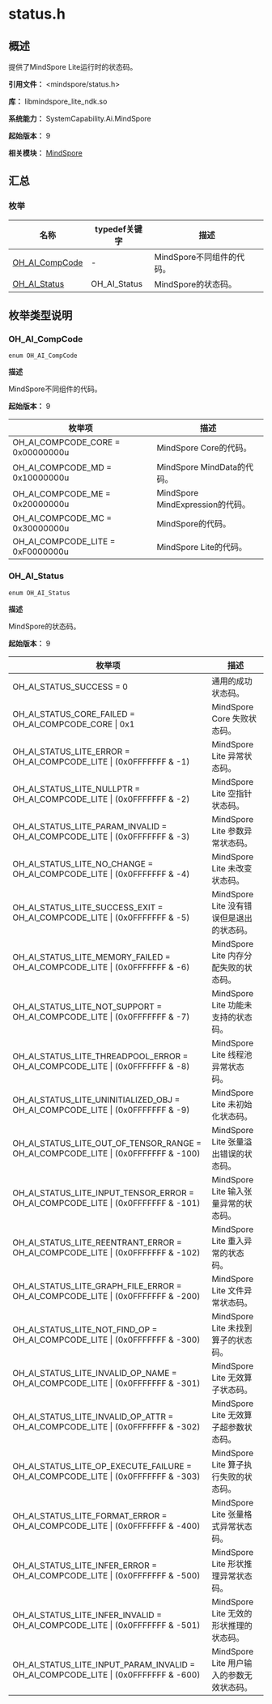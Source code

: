 # status.h

<!--Kit: MindSpore Lite Kit-->
<!--Subsystem: AI-->
<!--Owner: @zhuguodong8-->
<!--SE: @zhuguodong8; @jjfeing-->
<!--TSE: @principal87-->

## 概述

提供了MindSpore Lite运行时的状态码。

**引用文件：** <mindspore/status.h>

**库：** libmindspore_lite_ndk.so

**系统能力：** SystemCapability.Ai.MindSpore

**起始版本：** 9

**相关模块：** [MindSpore](capi-mindspore.md)

## 汇总

### 枚举

| 名称                                | typedef关键字 | 描述            |
|-----------------------------------|---|---------------|
| [OH_AI_CompCode](#oh_ai_compcode) | - | MindSpore不同组件的代码。              |
| [OH_AI_Status](#oh_ai_status)     | OH_AI_Status  | MindSpore的状态码。 |


## 枚举类型说明

### OH_AI_CompCode

```
enum OH_AI_CompCode
```

**描述**

MindSpore不同组件的代码。

**起始版本：** 9

| 枚举项                               | 描述                    |
|-----------------------------------|-----------------------|
| OH_AI_COMPCODE_CORE = 0x00000000u | MindSpore Core的代码。 |
| OH_AI_COMPCODE_MD = 0x10000000u   | MindSpore MindData的代码。 |
| OH_AI_COMPCODE_ME = 0x20000000u   | MindSpore MindExpression的代码。 |
| OH_AI_COMPCODE_MC = 0x30000000u   | MindSpore的代码。 |
| OH_AI_COMPCODE_LITE = 0xF0000000u | MindSpore Lite的代码。    |


### OH_AI_Status

```
enum OH_AI_Status
```

**描述**

MindSpore的状态码。

**起始版本：** 9

| 枚举项                                                                                | 描述                           |
|------------------------------------------------------------------------------------|------------------------------|
| OH_AI_STATUS_SUCCESS = 0                                                           | 通用的成功状态码。                    |
| OH_AI_STATUS_CORE_FAILED = OH_AI_COMPCODE_CORE \| 0x1                              | MindSpore Core 失败状态码。        |
| OH_AI_STATUS_LITE_ERROR = OH_AI_COMPCODE_LITE \| (0x0FFFFFFF & -1)                 | MindSpore Lite 异常状态码。        |
| OH_AI_STATUS_LITE_NULLPTR = OH_AI_COMPCODE_LITE \| (0x0FFFFFFF & -2)               | MindSpore Lite 空指针状态码。       |
| OH_AI_STATUS_LITE_PARAM_INVALID = OH_AI_COMPCODE_LITE \| (0x0FFFFFFF & -3)         | MindSpore Lite 参数异常状态码。      |
| OH_AI_STATUS_LITE_NO_CHANGE = OH_AI_COMPCODE_LITE \| (0x0FFFFFFF & -4)             | MindSpore Lite 未改变状态码。       |
| OH_AI_STATUS_LITE_SUCCESS_EXIT = OH_AI_COMPCODE_LITE \| (0x0FFFFFFF & -5)          | MindSpore Lite 没有错误但是退出的状态码。 |
| OH_AI_STATUS_LITE_MEMORY_FAILED = OH_AI_COMPCODE_LITE \| (0x0FFFFFFF & -6)         | MindSpore Lite 内存分配失败的状态码。   |
| OH_AI_STATUS_LITE_NOT_SUPPORT = OH_AI_COMPCODE_LITE \| (0x0FFFFFFF & -7)           | MindSpore Lite 功能未支持的状态码。    |
| OH_AI_STATUS_LITE_THREADPOOL_ERROR = OH_AI_COMPCODE_LITE \| (0x0FFFFFFF & -8)      | MindSpore Lite 线程池异常状态码。     |
| OH_AI_STATUS_LITE_UNINITIALIZED_OBJ = OH_AI_COMPCODE_LITE \| (0x0FFFFFFF & -9)     | MindSpore Lite 未初始化状态码。      |
| OH_AI_STATUS_LITE_OUT_OF_TENSOR_RANGE = OH_AI_COMPCODE_LITE \| (0x0FFFFFFF & -100) | MindSpore Lite 张量溢出错误的状态码。   |
| OH_AI_STATUS_LITE_INPUT_TENSOR_ERROR = OH_AI_COMPCODE_LITE \| (0x0FFFFFFF & -101)  | MindSpore Lite 输入张量异常的状态码。   |
| OH_AI_STATUS_LITE_REENTRANT_ERROR = OH_AI_COMPCODE_LITE \| (0x0FFFFFFF & -102)     | MindSpore Lite 重入异常的状态码。     |
| OH_AI_STATUS_LITE_GRAPH_FILE_ERROR = OH_AI_COMPCODE_LITE \| (0x0FFFFFFF & -200)    | MindSpore Lite 文件异常状态码。      |
| OH_AI_STATUS_LITE_NOT_FIND_OP = OH_AI_COMPCODE_LITE \| (0x0FFFFFFF & -300)         | MindSpore Lite 未找到算子的状态码。    |
| OH_AI_STATUS_LITE_INVALID_OP_NAME = OH_AI_COMPCODE_LITE \| (0x0FFFFFFF & -301)     | MindSpore Lite 无效算子状态码。      |
| OH_AI_STATUS_LITE_INVALID_OP_ATTR = OH_AI_COMPCODE_LITE \| (0x0FFFFFFF & -302)     | MindSpore Lite 无效算子超参数状态码。   |
| OH_AI_STATUS_LITE_OP_EXECUTE_FAILURE = OH_AI_COMPCODE_LITE \| (0x0FFFFFFF & -303)  | MindSpore Lite 算子执行失败的状态码。   |
| OH_AI_STATUS_LITE_FORMAT_ERROR = OH_AI_COMPCODE_LITE \| (0x0FFFFFFF & -400)        | MindSpore Lite 张量格式异常状态码。    |
| OH_AI_STATUS_LITE_INFER_ERROR = OH_AI_COMPCODE_LITE \| (0x0FFFFFFF & -500)         | MindSpore Lite 形状推理异常状态码。    |
| OH_AI_STATUS_LITE_INFER_INVALID = OH_AI_COMPCODE_LITE \| (0x0FFFFFFF & -501)       | MindSpore Lite 无效的形状推理的状态码。  |
| OH_AI_STATUS_LITE_INPUT_PARAM_INVALID = OH_AI_COMPCODE_LITE \| (0x0FFFFFFF & -600) | MindSpore Lite 用户输入的参数无效状态码。 |